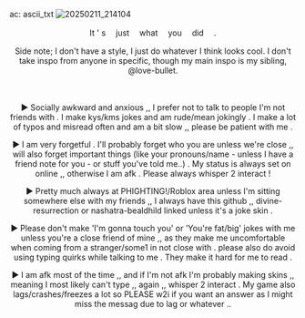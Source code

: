 ac: ascii_txt
![20250211_214104](https://github.com/user-attachments/assets/5da56b0c-ed8b-407d-ba41-453158834a23)

<p align="center">
It ' s 　just 　what 　you 　did 　.
</p>

<p align="center">
Side note; I don't have a style, I just do whatever I think looks cool. I don't take inspo from anyone in specific, though my main inspo is my sibling, @love-bullet.
</p>
 　
<p align="center">
  ► Socially awkward and anxious ,, I prefer not to talk to people I'm not friends with . I make kys/kms jokes and am rude/mean jokingly . I make a lot of typos and misread often and am a bit slow ,, please be patient with me .
</p> 
<p align="center">
 ► I am very forgetful .  I'll probably forget who you are unless we're close ,, will also forget important things (like your pronouns/name - unless I have a friend note for you - or stuff you've told me..) .  My status is always set on online ,, otherwise I am afk . Please always whisper 2 interact !
</p>
<p align="center">
► Pretty much always at PHIGHTING!/Roblox area unless I'm sitting somewhere else with my friends ,, I always have this github ,, divine-resurrection or nashatra-bealdhild linked unless it's a joke skin .
</p>
<p align="center">
  ► Please don't make 'I'm gonna touch you' or 'You're fat/big' jokes with me unless you're a close friend of mine ,, as they make me uncomfortable when coming from a stranger/some1 in not close with . please also do avoid using typing quirks while talking to me . They make it hard for me to read .
</p>
<p align="center">
 ► I am afk most of the time ,, and if I'm not afk I'm probably making skins ,, meaning I most likely can't type ,, again ,, whisper 2 interact . My game also lags/crashes/freezes a lot so PLEASE w2i if you want an answer as I might miss the messag due to lag or whatever ..
</p>
